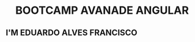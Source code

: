 <h1 align="center">BOOTCAMP AVANADE ANGULAR</h1>
<section>

## I'M EDUARDO ALVES FRANCISCO

</section>

<script>const banner = document.getElementsByClassName('banner')[0]; const blocos = document.getElementsByClassName('blocos'); for (let index = 0; index < 400; index++) { banner.innerHTML += " <div class='blocos'></div>"; const time = Math.random()*5; blocos[index].style.animationDuration = 2+time+'s'; blocos[index].style.animationDelay = time+'s'; } const section =document.querySelector('section'); setTimeout(function () { section.classList.add('active') }, 14000)</script>